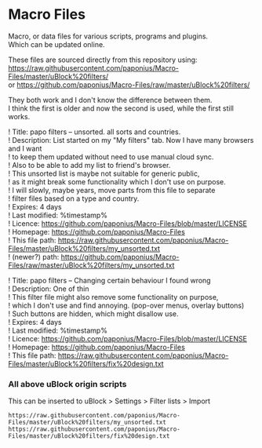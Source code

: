 # Macro Files    
Macro, or data files for various scripts, programs and plugins.  
Which can be updated online.

These files are sourced directly from this repository using:  
https://raw.githubusercontent.com/paponius/Macro-Files/master/uBlock%20filters/<FILENAME>  
or
https://github.com/paponius/Macro-Files/raw/master/uBlock%20filters/<FILENAME>  

They both work and I don't know the difference between them.  
I think the first is older and now the second is used, while the first still works.

  
! Title: papo filters – unsorted. all sorts and countries.    
! Description: List started on my "My filters" tab. Now I have many browsers and I want  
!              to keep them updated without need to use manual cloud sync.  
!              Also to be able to add my list to friend's browser.  
!              This unsorted list is maybe not suitable for generic public,  
!              as it might break some functionality which I don't use on purpose.  
!              I will slowly, maybe years, move parts from this file to separate  
!              filter files based on a type and country.  
! Expires: 4 days  
! Last modified: %timestamp%  
! Licence: https://github.com/paponius/Macro-Files/blob/master/LICENSE  
! Homepage: https://github.com/paponius/Macro-Files  
! This file path: https://raw.githubusercontent.com/paponius/Macro-Files/master/uBlock%20filters/my_unsorted.txt  
! (newer?) path: https://github.com/paponius/Macro-Files/raw/master/uBlock%20filters/my_unsorted.txt  
  
   
! Title: papo filters – Changing certain behaviour I found wrong  
! Description: One of thin  
!              This filter file might also remove some functionality on purpose,  
!              which I don't use and find annoying. (pop-over menus, overlay buttons)  
!              Such buttons are hidden, which might disallow use.  
! Expires: 4 days  
! Last modified: %timestamp%  
! Licence: https://github.com/paponius/Macro-Files/blob/master/LICENSE  
! Homepage: https://github.com/paponius/Macro-Files  
! This file path: https://raw.githubusercontent.com/paponius/Macro-Files/master/uBlock%20filters/fix%20design.txt  


### All above uBlock origin scripts
This can be inserted to uBlock > Settings > Filter lists > Import  

    https://raw.githubusercontent.com/paponius/Macro-Files/master/uBlock%20filters/my_unsorted.txt
    https://raw.githubusercontent.com/paponius/Macro-Files/master/uBlock%20filters/fix%20design.txt

